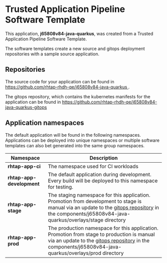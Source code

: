 # Trusted Application Pipeline Software Template

This application, **j65808v84-java-quarkus**, was created from a Trusted Application Pipeline Software Template.

The software templates create a new source and gitops deployment repositories with a sample source application. 

## Repositories

The source code for your application can be found in [https://github.com/rhtap-rhdh-qe/j65808v84-java-quarkus ](https://github.com/rhtap-rhdh-qe/j65808v84-java-quarkus ).
 
The gitops repository, which contains the kubernetes manifests for the application can be found in 
[https://github.com/rhtap-rhdh-qe/j65808v84-java-quarkus-gitops ](https://github.com/rhtap-rhdh-qe/j65808v84-java-quarkus-gitops ) 

## Application namespaces 

The default application will be found in the following namespaces. Applications can be deployed into unique namespaces or multiple software templates can also bet generated into the same group namespaces.  

|  Namespace   |  Description   |  
| -------- | -------- |
| **rhtap-app-ci** | The namespace used for CI workloads |
| **rhtap-app-development** | The default application during development. Every build will be deployed to this namespace for testing. |
| **rhtap-app-stage** | The staging namespace for this application. Promotion from development to stage is manual via an update to the [gitops repository](https://github.com/rhtap-rhdh-qe/j65808v84-java-quarkus-gitops ) in the components/j65808v84-java-quarkus/overlays/stage directory |
| **rhtap-app-prod** | The production namespace for this application. Promotion from stage to production is manual via an update to the [gitops repository](https://github.com/rhtap-rhdh-qe/j65808v84-java-quarkus-gitops ) in the components/j65808v84-java-quarkus/overlays/prod directory |
